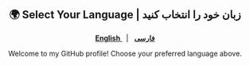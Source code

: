<h2 align="center">🌍 Select Your Language | زبان خود را انتخاب کنید</h2>

<p align="center">
  <a href="./README.en.md">
    <strong>English</strong>
  </a>
  &nbsp; | &nbsp;
  <a href="./README.fa.md">
    <strong dir="rtl">فارسی</strong>
  </a>
</p>

<p align="center">Welcome to my GitHub profile! Choose your preferred language above.</p>
